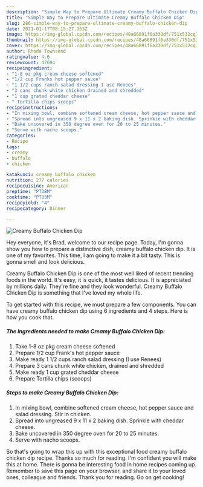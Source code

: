 ```yaml
---
description: "Simple Way to Prepare Ultimate Creamy Buffalo Chicken Dip"
title: "Simple Way to Prepare Ultimate Creamy Buffalo Chicken Dip"
slug: 286-simple-way-to-prepare-ultimate-creamy-buffalo-chicken-dip
date: 2021-01-17T08:15:27.363Z
image: https://img-global.cpcdn.com/recipes/48a66891f6a330df/751x532cq70/creamy-buffalo-chicken-dip-recipe-main-photo.jpg
thumbnail: https://img-global.cpcdn.com/recipes/48a66891f6a330df/751x532cq70/creamy-buffalo-chicken-dip-recipe-main-photo.jpg
cover: https://img-global.cpcdn.com/recipes/48a66891f6a330df/751x532cq70/creamy-buffalo-chicken-dip-recipe-main-photo.jpg
author: Rhoda Townsend
ratingvalue: 4.6
reviewcount: 47694
recipeingredient:
- "1-8 oz pkg cream cheese softened"
- "1/2 cup Franks hot pepper sauce"
- "1 1/2 cups ranch salad dressing I use Renees"
- "3 cans chunk white chicken drained and shredded"
- "1 cup grated cheddar cheese"
- " Tortilla chips scoops"
recipeinstructions:
- "In mixing bowl, combine softened cream cheese, hot pepper sauce and salad dressing. Stir in chicken."
- "Spread into ungreased 9 x 11 x 2 baking dish. Sprinkle with cheddar cheese."
- "Bake uncovered in 350 degree oven for 20 to 25 minutes."
- "Serve with nacho scoops."
categories:
- Recipe
tags:
- creamy
- buffalo
- chicken

katakunci: creamy buffalo chicken 
nutrition: 277 calories
recipecuisine: American
preptime: "PT38M"
cooktime: "PT33M"
recipeyield: "4"
recipecategory: Dinner

---
```



![Creamy Buffalo Chicken Dip](https://img-global.cpcdn.com/recipes/48a66891f6a330df/751x532cq70/creamy-buffalo-chicken-dip-recipe-main-photo.jpg)

Hey everyone, it's Brad, welcome to our recipe page. Today, I'm gonna show you how to prepare a distinctive dish, creamy buffalo chicken dip. It is one of my favorites. This time, I am going to make it a bit tasty. This is gonna smell and look delicious.



Creamy Buffalo Chicken Dip is one of the most well liked of recent trending foods in the world. It's easy, it is quick, it tastes delicious. It is appreciated by millions daily. They're fine and they look wonderful. Creamy Buffalo Chicken Dip is something that I've loved my whole life.


To get started with this recipe, we must prepare a few components. You can have creamy buffalo chicken dip using 6 ingredients and 4 steps. Here is how you cook that.

<!--inarticleads1-->

##### The ingredients needed to make Creamy Buffalo Chicken Dip:

1. Take 1-8 oz pkg cream cheese softened
1. Prepare 1/2 cup Frank&#39;s hot pepper sauce
1. Make ready 1 1/2 cups ranch salad dressing (I use Renees)
1. Prepare 3 cans chunk white chicken, drained and shredded
1. Make ready 1 cup grated cheddar cheese
1. Prepare  Tortilla chips (scoops)




<!--inarticleads2-->

##### Steps to make Creamy Buffalo Chicken Dip:

1. In mixing bowl, combine softened cream cheese, hot pepper sauce and salad dressing. Stir in chicken.
1. Spread into ungreased 9 x 11 x 2 baking dish. Sprinkle with cheddar cheese.
1. Bake uncovered in 350 degree oven for 20 to 25 minutes.
1. Serve with nacho scoops.




So that's going to wrap this up with this exceptional food creamy buffalo chicken dip recipe. Thanks so much for reading. I'm confident you will make this at home. There is gonna be interesting food in home recipes coming up. Remember to save this page on your browser, and share it to your loved ones, colleague and friends. Thank you for reading. Go on get cooking!
